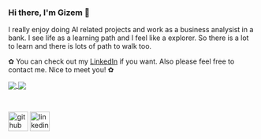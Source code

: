### Hi there, I'm Gizem 💚

I really enjoy doing AI related projects and work as a business analysist in a bank. I see life as a learning path and I feel like a explorer. So there is a lot to learn and there is lots of path to walk too.

✿ You can check out my [LinkedIn](https://www.linkedin.com/in/ozturkgizem/) if you want. Also please feel free to contact me. Nice to meet you! ✿

<a href="https://github.com/anuraghazra/github-readme-stats">
  <img align="center" src="https://github-readme-stats.vercel.app/api?username=ozturkgizem&show_icons=true" />
</a>
<a href="https://github.com/anuraghazra/convoychat">
  <img align="center" src="https://github-readme-stats.vercel.app/api/top-langs/?username=ozturkgizem&layout=compact" />
</a>

<p>&nbsp;</p>

[<img src='https://cdn.jsdelivr.net/npm/simple-icons@3.0.1/icons/github.svg' alt='github' height='40'>](https://github.com/ozturkgizem)  [<img src='https://cdn.jsdelivr.net/npm/simple-icons@3.0.1/icons/linkedin.svg' alt='linkedin' height='40'>](https://www.linkedin.com/in/ozturkgizem/)  


